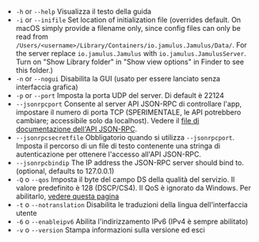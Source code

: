 
[commento]: # (Questo è un file di inclusione da utilizzare in più
documenti)

- `-h` or `--help` Visualizza il testo della guida
- `-i` or `--inifile` Set location of initialization file (overrides
  default. On macOS simply provide a filename only, since config files can
  only be read from
  `/Users/<username>/Library/Containers/io.jamulus.Jamulus/Data/`. For the
  server replace `io.jamulus.Jamulus` with `io.jamulus.JamulusServer`. Turn
  on "Show Library folder" in "Show view options" in Finder to see this
  folder.)
- `-n` or `--nogui` Disabilita la GUI (usato per essere lanciato senza
  interfaccia grafica)
- `-p` or `--port` Imposta la porta UDP del server. Di default è 22124
- `--jsonrpcport` Consente al server API JSON-RPC di controllare l'app,
  impostare il numero di porta TCP (SPERIMENTALE, le API potrebbero
  cambiare; accessibile solo da localhost). Vedere il [file di
  documentazione dell'API
  JSON-RPC](https://github.com/jamulussoftware/jamulus/blob/main/docs/JSON-RPC.md).
- `--jsonrpcsecretfile` Obbligatorio quando si utilizza
  `--jsonrpcport`. Imposta il percorso di un file di testo contenente una
  stringa di autenticazione per ottenere l'accesso all'API JSON-RPC.
- `--jsonrpcbindip` The IP address the JSON-RPC server should bind
  to. (optional, defaults to 127.0.0.1)
- `-Q` o `--qos` Imposta il byte del campo DS della qualità del servizio. Il
  valore predefinito è 128 (DSCP/CS4). Il QoS è ignorato da Windows. Per
  abilitarlo, [vedere questa pagina](QOS-Windows)
- `-t` o `--notranslation` Disabilita le traduzioni della lingua
  dell'interfaccia utente
- `-6` o `--enableipv6` Abilita l'indirizzamento IPv6 (IPv4 è sempre
  abilitato)
- `-v` o `--version` Stampa informazioni sulla versione ed esci
